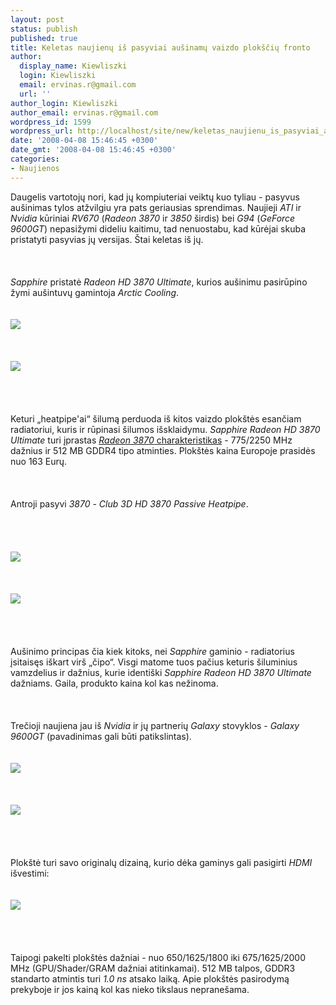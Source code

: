 ```yaml
---
layout: post
status: publish
published: true
title: Keletas naujienų iš pasyviai aušinamų vaizdo plokščių fronto
author:
  display_name: Kiewliszki
  login: Kiewliszki
  email: ervinas.r@gmail.com
  url: ''
author_login: Kiewliszki
author_email: ervinas.r@gmail.com
wordpress_id: 1599
wordpress_url: http://localhost/site/new/keletas_naujienu_is_pasyviai_ausinamu_vaizdo_ploksciu_fronto/
date: '2008-04-08 15:46:45 +0300'
date_gmt: '2008-04-08 15:46:45 +0300'
categories:
- Naujienos
---
```

<p>Daugelis vartotojų nori, kad jų kompiuteriai veiktų kuo tyliau - pasyvus aušinimas tylos atžvilgiu yra pats geriausias sprendimas. Naujieji <i>ATI</i> ir <i>Nvidia</i> kūriniai <i>RV670</i> (<i>Radeon 3870</i> ir <i>3850</i> širdis) bei <i>G94</i> (<i>GeForce 9600GT</i>) nepasižymi dideliu kaitimu, tad nenuostabu, kad kūrėjai skuba pristatyti pasyvias jų versijas. Štai keletas iš jų.<br />
<br><br />
<br><i>Sapphire</i> pristatė <i>Radeon HD 3870 Ultimate</i>, kurios aušinimu pasirūpino žymi aušintuvų gamintoja <i>Arctic Cooling</i>.<br />
<br><br><img src="http://www.overclockers.ru/images/news/2008/03/30/sapphire_01.jpg"><br><br />
<br><br><img src="http://www.overclockers.ru/images/news/2008/03/30/sapphire_02.jpg"><br><br />
<br><br />
<br>Keturi „heatpipe'ai“ šilumą perduoda iš kitos vaizdo plokštės esančiam radiatoriui, kuris ir rūpinasi šilumos išsklaidymu. <i>Sapphire Radeon HD 3870 Ultimate</i> turi įprastas <a class="ns" href="http://www.technews.lt/index.php?id=Kas&amp;Id=533"><i>Radeon 3870</i> charakteristikas</a> - 775/2250 MHz dažnius ir 512 MB GDDR4 tipo atminties. Plokštės kaina Europoje prasidės nuo 163 Eurų.<br />
<br><br />
<br>Antroji pasyvi <i>3870</i> - <i>Club 3D HD 3870 Passive Heatpipe</i>.<br />
<br><br />
<br><br><img src="http://www.3dnews.ru/_imgdata/img/2008/04/07/79007.jpg"><br> <br />
<br><br><img src="http://www.3dnews.ru/_imgdata/img/2008/04/07/79008.jpg"><br><br />
<br><br />
<br>Aušinimo principas čia kiek kitoks, nei <i>Sapphire</i> gaminio - radiatorius įsitaisęs iškart virš „čipo“. Visgi matome tuos pačius keturis šiluminius vamzdelius ir dažnius, kurie identiški <i>Sapphire Radeon HD 3870 Ultimate</i> dažniams. Gaila, produkto kaina kol kas nežinoma.<br />
<br><br />
<br>Trečioji naujiena jau iš <i>Nvidia</i> ir jų partnerių <i>Galaxy</i> stovyklos - <i>Galaxy 9600GT</i> (pavadinimas gali būti patikslintas).<br />
<br><br><img src="http://www.overclockers.ru/images/news/2008/04/08/galaxy_01.jpg"><br> <br />
<br><br><img src="http://www.overclockers.ru/images/news/2008/04/08/galaxy_02.jpg"><br> <br />
<br><br />
<br>Plokštė turi savo originalų dizainą, kurio dėka gaminys gali pasigirti <i>HDMI</i> išvestimi:<br />
<br><br><img src="http://www.overclockers.ru/images/news/2008/04/08/galaxy_03.jpg"><br><br />
<br><br />
<br>Taipogi pakelti plokštės dažniai - nuo 650/1625/1800 iki 675/1625/2000 MHz (GPU/Shader/GRAM dažniai atitinkamai). 512 MB talpos, GDDR3 standarto atmintis turi <i>1.0 ns</i> atsako laiką. Apie plokštės pasirodymą prekyboje ir jos kainą kol kas nieko tikslaus nepranešama. </p>

